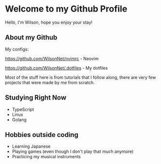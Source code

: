 # Welcome to my Github Profile

Hello, I'm Wilson, hope you enjoy your stay!

## About my Github

My configs:

https://github.com/WilsonNet/nvimrc - Neovim

https://github.com/WilsonNet/.dotfiles - My dotfiles

Most of the stuff here is from tutorials that I follow along, there are very few projects that were made by me from scratch.


## Studying Right Now
- TypeScript
- Linux 
- Golang

## Hobbies outside coding

- Learning Japanese
- Playing games (even though I don't play that much anymore)
- Practicing my musical instruments

